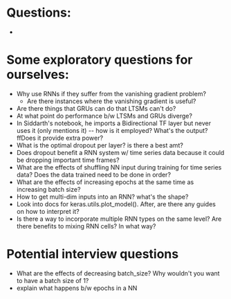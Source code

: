 # Questions:
- 

# Some exploratory questions for ourselves:
- Why use RNNs if they suffer from the vanishing gradient problem?
  - Are there instances where the vanishing gradient is useful?
- Are there things that GRUs can do that LTSMs can't do?
- At what point do performance b/w LTSMs and GRUs diverge?
- In Siddarth's notebook, he imports a Bidirectional TF layer but never 
uses it (only mentions it) -- how is it employed? What's the output? ffDoes it provide extra power?
- What is the optimal dropout per layer? is there a best amt?
- Does dropout benefit a RNN system w/ time series data because it could 
be dropping important time frames?
- What are the effects of shuffling NN input during training for time series data? Does the data trained need to be done in order?
- What are the effects of increasing epochs at the same time as 
increasing batch size?
- How to get multi-dim inputs into an RNN? what's the shape?
- Look into docs for keras.utils.plot_model(). After, are there any guides on how to interpret it?
- Is there a way to incorporate multiple RNN types on the same level? Are there benefits to mixing RNN cells? In what way?

# Potential interview questions
- What are the effects of decreasing batch_size? Why wouldn't you want 
to have a batch size of 1?
- explain what happens b/w epochs in a NN
